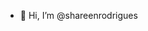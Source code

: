- 👋 Hi, I’m @shareenrodrigues

<!---
shareenrodrigues/shareenrodrigues is a ✨ special ✨ repository because its `README.md` (this file) appears on your GitHub profile.
You can click the Preview link to take a look at your changes.
--->
